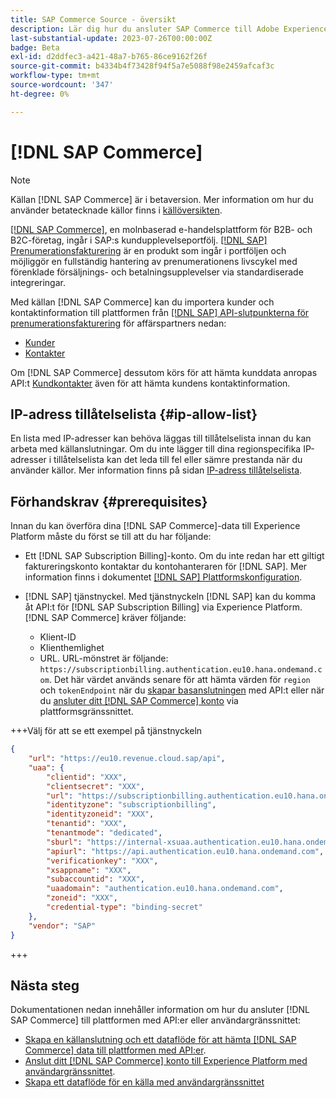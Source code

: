 ```yaml
---
title: SAP Commerce Source - översikt
description: Lär dig hur du ansluter SAP Commerce till Adobe Experience Platform med hjälp av API:er eller användargränssnittet.
last-substantial-update: 2023-07-26T00:00:00Z
badge: Beta
exl-id: d2ddfec3-a421-48a7-b765-86ce9162f26f
source-git-commit: b4334b4f73428f94f5a7e5088f98e2459afcaf3c
workflow-type: tm+mt
source-wordcount: '347'
ht-degree: 0%

---
```


# [!DNL SAP Commerce]

>[!NOTE]
>
>Källan [!DNL SAP Commerce] är i betaversion. Mer information om hur du använder betatecknade källor finns i [källöversikten](../../home.md#terms-and-conditions).

[[!DNL SAP Commerce]](https://www.sap.com/india/products/acquired-brands/what-is-hybris.html), en molnbaserad e-handelsplattform för B2B- och B2C-företag, ingår i SAP:s kundupplevelseportfölj. [[!DNL SAP] Prenumerationsfakturering](https://www.sap.com/products/financial-management/subscription-billing.html) är en produkt som ingår i portföljen och möjliggör en fullständig hantering av prenumerationens livscykel med förenklade försäljnings- och betalningsupplevelser via standardiserade integreringar.

Med källan [!DNL SAP Commerce] kan du importera kunder och kontaktinformation till plattformen från [[!DNL SAP] API-slutpunkterna för prenumerationsfakturering](https://www.sap.com/products/financial-management/subscription-billing.html) för affärspartners nedan:

* [Kunder](https://api.sap.com/api/BusinessPartner_APIs/path/GET_customers)
* [Kontakter](https://api.sap.com/api/BusinessPartner_APIs/path/GET_contacts)

Om [!DNL SAP Commerce] dessutom körs för att hämta kunddata anropas API:t [Kundkontakter](https://api.sap.com/api/BusinessPartner_APIs/path/GET_relationships-customer-contacts) även för att hämta kundens kontaktinformation.

## IP-adress tillåtelselista {#ip-allow-list}

En lista med IP-adresser kan behöva läggas till tillåtelselista innan du kan arbeta med källanslutningar. Om du inte lägger till dina regionspecifika IP-adresser i tillåtelselista kan det leda till fel eller sämre prestanda när du använder källor. Mer information finns på sidan [IP-adress tillåtelselista](../../ip-address-allow-list.md).

## Förhandskrav {#prerequisites}

Innan du kan överföra dina [!DNL SAP Commerce]-data till Experience Platform måste du först se till att du har följande:

* Ett [!DNL SAP Subscription Billing]-konto. Om du inte redan har ett giltigt faktureringskonto kontaktar du kontohanteraren för [!DNL SAP]. Mer information finns i dokumentet [[!DNL SAP] Plattformskonfiguration](https://help.sap.com/doc/5fd179965d5145fbbe7f2a7aa1272338/latest/en-US/PlatformConfiguration.pdf).

* [!DNL SAP] tjänstnyckel. Med tjänstnyckeln [!DNL SAP] kan du komma åt API:t för [!DNL SAP Subscription Billing] via Experience Platform. [!DNL SAP Commerce] kräver följande:
   * Klient-ID
   * Klienthemlighet
   * URL. URL-mönstret är följande: `https://subscriptionbilling.authentication.eu10.hana.ondemand.com`. Det här värdet används senare för att hämta värden för `region` och `tokenEndpoint` när du [skapar basanslutningen](../../tutorials/api/create/ecommerce/sap-commerce.md#base-connection) med API:t eller när du [ansluter ditt [!DNL SAP Commerce] konto](../../tutorials/ui/create/ecommerce/sap-commerce.md#connect-account) via plattformsgränssnittet.

+++Välj för att se ett exempel på tjänstnyckeln

```json
{ 
    "url": "https://eu10.revenue.cloud.sap/api",
    "uaa": {
        "clientid": "XXX",
        "clientsecret": "XXX",
        "url": "https://subscriptionbilling.authentication.eu10.hana.ondemand.com",
        "identityzone": "subscriptionbilling",
        "identityzoneid": "XXX",
        "tenantid": "XXX",
        "tenantmode": "dedicated",
        "sburl": "https://internal-xsuaa.authentication.eu10.hana.ondemand.com",
        "apiurl": "https://api.authentication.eu10.hana.ondemand.com",
        "verificationkey": "XXX",
        "xsappname": "XXX",
        "subaccountid": "XXX",
        "uaadomain": "authentication.eu10.hana.ondemand.com",
        "zoneid": "XXX",
        "credential-type": "binding-secret"
    },
    "vendor": "SAP"
}
```

+++

## Nästa steg

Dokumentationen nedan innehåller information om hur du ansluter [!DNL SAP Commerce] till plattformen med API:er eller användargränssnittet:

* [Skapa en källanslutning och ett dataflöde för att hämta [!DNL SAP Commerce] data till plattformen med API:er](../../tutorials/api/create/ecommerce/sap-commerce.md).
* [Anslut ditt [!DNL SAP Commerce] konto till Experience Platform med användargränssnittet](../../tutorials/ui/create/ecommerce/sap-commerce.md).
* [Skapa ett dataflöde för en källa med användargränssnittet](../../tutorials/ui/dataflow/ecommerce.md)
